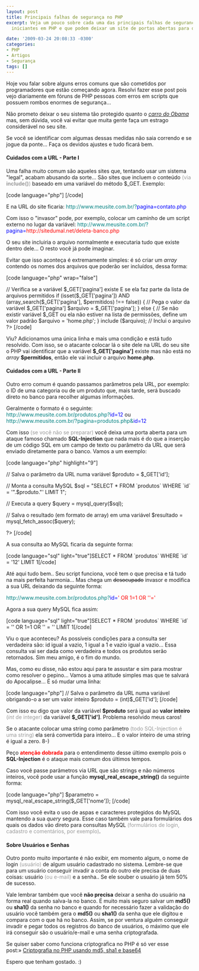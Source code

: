 ```yaml
---
layout: post
title: Principais falhas de segurança no PHP
excerpt: Veja um pouco sobre cada uma das principais falhas de segurança criadas pelos
  iniciantes em PHP e que podem deixar um site de portas abertas para o mundo...

date: '2009-03-24 20:08:33 -0300'
categories:
- PHP
- Artigos
- Segurança
tags: []
---
```

<p>Hoje vou falar sobre alguns erros comuns que são cometidos por programadores que estão começando agora. Resolvi fazer esse post pois vejo diariamente em fóruns de PHP pessoas com erros em scripts que possuem rombos enormes de segurança...</p>
<p>Não prometo deixar o seu sistema tão protegido quanto o <a title="Cadillac One" href="http://blog.thiagobelem.net/arquivos/2009/03/cadillac-one.jpg" target="_blank"><em>carro do Obama</em></a> mas, sem dúvida, você vai evitar que muita gente faça um estrago considerável no seu site.</p>
<p>Se você se identificar com algumas dessas medidas não saia correndo e se jogue da ponte... Faça os devidos ajustes e tudo ficará bem.</p>
<h4>Cuidados com a URL - Parte I</h4>
<p>Uma falha muito comum são aqueles sites que, tentando usar um sistema "legal", acabam abusando da sorte... São sites que incluem o conteúdo <span style="color: #999999;">(via <strong>include()</strong>)</span> baseado em uma variável do método $_GET. Exemplo:</p>
<p>[code language="php"]
<?php
	// Verifica se a variável $_GET['pagina'] existe
	if (isset($_GET['pagina'])) {
		// Pega o valor da variável $_GET['pagina']
		$arquivo = $_GET['pagina'];
	} else {
		// Se não existir variável, define um valor padrão
		$arquivo = 'home.php';
	}
	include ($arquivo); // Inclui o arquivo
?>
[/code]</p>
<p>E na URL do site ficaria:
<span style="color: #008080;">http://www.meusite.com.br/?<span style="color: #0000ff;">pagina=contato.php</span></span></p>
<p>Com isso o "invasor" pode, por exemplo, colocar um caminho de um script externo no lugar da variável:
<span style="color: #008080;">http://www.meusite.com.br/?<span style="color: #0000ff;">pagina=<span style="color: #ff0000;">http://sitedumal.net/deleta-banco.php</span></span></span></p>
<p>O seu site incluiria o arquivo normalmente e executaria tudo que existe dentro dele... O resto você já pode imaginar.</p>
<p>Evitar que isso aconteça é extremamente simples: é só criar um <em>array </em>contendo os nomes dos arquivos que poderão ser incluídos, dessa forma:</p>
<p>[code language="php" wrap="false"]
<?php
	// Define uma lista com os arquivos que poderão ser chamados na URL
	$permitidos = array('home.php', 'produtos.php', 'contato.php', 'empresa.php');</p>
<p>	// Verifica se a variável $_GET['pagina'] existe E se ela faz parte da lista de arquivos permitidos
	if (isset($_GET['pagina']) AND (array_search($_GET['pagina'], $permitidos) !== false)) {
		// Pega o valor da variável $_GET['pagina']
		$arquivo = $_GET['pagina'];
	} else {
		// Se não existir variável $_GET ou ela não estiver na lista de permissões, define um valor padrão
		$arquivo = 'home.php';
	}
	include ($arquivo); // Inclui o arquivo
?>
[/code]</p>
<p>Viu? Adicionamos uma única linha e mais uma condição e está tudo resolvido. Com isso, se o atacante colocar lá o site dele na URL do seu site o PHP vai identificar que a variável <strong>$_GET['pagina']</strong> existe mas não está no <em>array </em><strong>$permitidos</strong>, então ele vai incluir o arquivo <strong>home.php</strong>.</p>
<h4>Cuidados com a URL - Parte II</h4>
<p>Outro erro comum é quando passamos parâmetros pela URL, por exemplo: o ID de uma categoria ou de um produto que, mais tarde, será buscado direto no banco para recolher algumas informações.</p>
<p>Geralmente o formato é o seguinte:
<span style="color: #008080;">http://www.meusite.com.br/produtos.php?<span style="color: #0000ff;">id=12</span></span>
ou
<span style="color: #008080;">http://www.meusite.com.br/?pagina=produtos.php&<span style="color: #0000ff;">id=12</span></span></p>
<p>Com isso <span style="color: #999999;">(se você não se preparar) </span>você deixa uma porta aberta para um ataque famoso chamado <strong>SQL-Injection</strong> que nada mais é do que a inserção de um código SQL em um campo de texto ou parâmetro da URL que será enviado diretamente para o banco. Vamos a um exemplo:</p>
<p>[code language="php" highlight="9"]
<?php
// Formato da URL:
//  http://www.meusite.com.br/produtos.php?id=12</p>
<p>// Salva o parâmetro da URL numa variável
$produto = $_GET['id'];</p>
<p>// Monta a consulta MySQL
$sql = "SELECT * FROM `produtos` WHERE `id` = '".$produto."' LIMIT 1";</p>
<p>// Executa a query
$query = mysql_query($sql);</p>
<p>// Salva o resultado (em formato de array) em uma variável
$resultado = mysql_fetch_assoc($query);</p>
<p>?>
[/code]</p>
<p>A sua consulta ao MySQL ficaria da seguinte forma:</p>
<p>[code language="sql" light="true"]SELECT * FROM `produtos` WHERE `id` = '12' LIMIT 1[/code]</p>
<p>Até aqui tudo bem.. Seu script funciona, você tem o que precisa e tá tudo na mais perfeita harmonia... Mas chega um <span style="text-decoration: line-through;">desocupado</span> invasor e modifica a sua URL deixando da seguinte forma:</p>
<p><span style="color: #008080;">http://www.meusite.com.br/produtos.php?<span style="color: #0000ff;">id=<span style="color: #ff0000;">' OR 1=1 OR ''='</span> </span></span></p>
<p>Agora a sua query MySQL fica assim:</p>
<p>[code language="sql" light="true"]SELECT * FROM `produtos` WHERE `id` = '' OR 1=1 OR '' = '' LIMIT 1[/code]</p>
<p>Viu o que aconteceu? As possíveis condições para a consulta ser verdadeira são: id igual a vazio, 1 igual a 1 e vazio igual a vazio... Essa consulta vai ser dada como verdadeira e todos os produtos serão retornados. Sim meu amigo, é o fim do mundo.</p>
<p>Mas, como eu disse, não estou aqui para te assustar e sim para mostrar como resolver o pepino... Vamos a uma atitude simples mas que te salvará do Apocalipse... É só mudar uma linha:</p>
<p>[code language="php"]
// Salva o parâmetro da URL numa variável obrigando-o a ser um valor inteiro
$produto = (int)$_GET['id'];
[/code]</p>
<p>Com isso eu digo que valor da variável <strong>$produto</strong> será igual ao <strong>valor inteiro</strong> <span style="color: #999999;">(<em>int </em>de integer)</span> da variável <strong>$_GET['id']</strong>. Problema resolvido meus caros!</p>
<p>Se o atacante colocar uma string como parâmetro <span style="color: #999999;">(todo SQL-Injection é uma string)</span> ela será convertida para inteiro... E o valor inteiro de uma string é igual a zero.  8-)</p>
<p>Peço <span style="color: #ff0000;"><strong>atenção dobrada</strong></span> para o entendimento desse último exemplo pois o <strong>SQL-Injection</strong> é o ataque mais comum dos últimos tempos.</p>
<p>Caso você passe parâmetros via URL que são strings e não números inteiros, você pode usar a função <strong>mysql_real_escape_string()</strong> da seguinte forma:</p>
<p>[code language="php"]
$parametro = mysql_real_escape_string($_GET['nome']);
[/code]</p>
<p>Com isso você evita o uso de aspas e caracteres protegidos do MySQL mantendo a sua <em>query </em>segura. Esse caso também vale para formulários dos quais os dados vão direto para consultas MySQL <span style="color: #999999;">(formulários de login, cadastro e comentários, por exemplo)</span>.</p>
<h4>Sobre Usuários e Senhas</h4>
<p>Outro ponto muito importante é não exibir, em momento algum, o nome de login <span style="color: #999999;">(usuário)</span> de algum usuário cadastrado no sistema. Lembre-se que para um usuário conseguir invadir a conta do outro ele precisa de duas coisas: usuário <span style="color: #999999;">(ou e-mail)</span> e a senha.. Se ele souber o usuário já tem 50% de sucesso.</p>
<p>Vale lembrar também que você <strong>não precisa</strong> deixar a senha do usuário na forma real quando salva-la no banco. É muito mais seguro salvar um <strong>md5() </strong>ou <strong>sha1()</strong> da senha no banco e quando for necessário fazer a validação do usuário você também gera o <strong>md5()</strong> ou <strong>sha1()</strong> da senha que ele digitou e compara com o que há no banco. Assim, se por ventura alguém conseguir invadir e pegar todos os registros do banco de usuários, o máximo que ele irá conseguir são o usuário/e-mail e uma senha criptografada.</p>
<p>Se quiser saber como funciona criptografica no PHP é só ver esse post:» <a href="http://blog.thiagobelem.net/php/criptografia-no-php-usando-md5-sha1-e-base64/">Criptografia no PHP usando md5, sha1 e base64</a></p>
<p>Espero que tenham gostado. :)</p>
